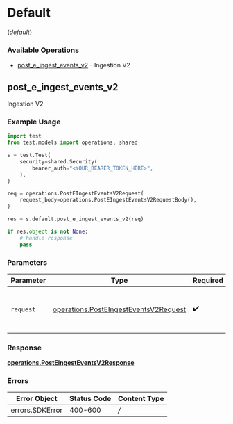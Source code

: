 # Default
(*default*)

### Available Operations

* [post_e_ingest_events_v2](#post_e_ingest_events_v2) - Ingestion V2

## post_e_ingest_events_v2

Ingestion V2

### Example Usage

```python
import test
from test.models import operations, shared

s = test.Test(
    security=shared.Security(
        bearer_auth="<YOUR_BEARER_TOKEN_HERE>",
    ),
)

req = operations.PostEIngestEventsV2Request(
    request_body=operations.PostEIngestEventsV2RequestBody(),
)

res = s.default.post_e_ingest_events_v2(req)

if res.object is not None:
    # handle response
    pass
```

### Parameters

| Parameter                                                                                      | Type                                                                                           | Required                                                                                       | Description                                                                                    |
| ---------------------------------------------------------------------------------------------- | ---------------------------------------------------------------------------------------------- | ---------------------------------------------------------------------------------------------- | ---------------------------------------------------------------------------------------------- |
| `request`                                                                                      | [operations.PostEIngestEventsV2Request](../../models/operations/posteingesteventsv2request.md) | :heavy_check_mark:                                                                             | The request object to use for the request.                                                     |


### Response

**[operations.PostEIngestEventsV2Response](../../models/operations/posteingesteventsv2response.md)**
### Errors

| Error Object    | Status Code     | Content Type    |
| --------------- | --------------- | --------------- |
| errors.SDKError | 400-600         | */*             |
